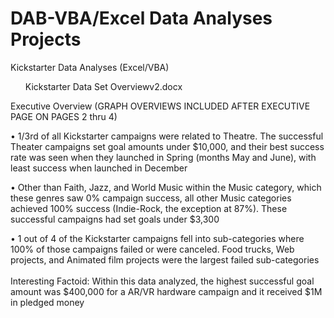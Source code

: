 # DAB-VBA/Excel Data Analyses Projects

Kickstarter Data Analyses (Excel/VBA)
<br>
<ul>Kickstarter Data Set Overviewv2.docx</ul>

Executive Overview 
(GRAPH OVERVIEWS INCLUDED AFTER EXECUTIVE PAGE ON PAGES 2 thru 4)

•	1/3rd of all Kickstarter campaigns were related to Theatre.  The successful Theater campaigns set goal amounts under $10,000, and their best success rate was seen when they launched in Spring (months May and June), with least success when launched in December

•	Other than Faith, Jazz, and World Music within the Music category, which these genres saw 0% campaign success, all other Music categories achieved 100% success (Indie-Rock, the exception at 87%).  These successful campaigns had set goals under $3,300

•	1 out of 4 of the Kickstarter campaigns fell into sub-categories where 100% of those campaigns failed or were canceled.   Food trucks, Web projects, and Animated film projects were the largest failed sub-categories
<br>
<br>
Interesting Factoid: Within this data analyzed, the highest successful goal amount was $400,000 for a AR/VR hardware campaign and it received $1M in pledged money


